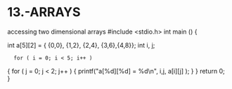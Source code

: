 # 13.-ARRAYS
accessing two dimensional arrays
#include <stdio.h> 
  int main () 
{ 
   
   int a[5][2] = { {0,0}, {1,2}, {2,4}, {3,6},{4,8}}; 
   int i, j; 
  
      for ( i = 0; i < 5; i++ ) 
   { 
      for ( j = 0; j < 2; j++ ) 
      { 
         printf("a[%d][%d] = %d\n", i,j, a[i][j] ); 
      }    }    return 0; 
} 
